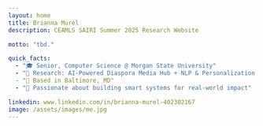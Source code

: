 ```yaml
---
layout: home
title: Brianna Murel
description: CEAMLS SAIRI Summer 2025 Research Website

motto: "tbd."

quick_facts:
  - "🎓 Senior, Computer Science @ Morgan State University"
  - "🔬 Research: AI-Powered Diaspora Media Hub + NLP & Personalization
  - "📍 Based in Baltimore, MD"
  - "🚀 Passionate about building smart systems for real-world impact"

linkedin: www.linkedin.com/in/brianna-murel-402302167
image: /assets/images/me.jpg
---
```

